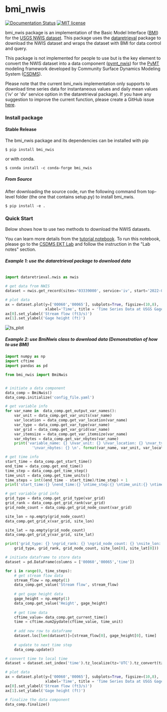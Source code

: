 # bmi_nwis
[![Documentation Status](https://readthedocs.org/projects/bmi_nwis/badge/?version=latest)](https://bmi_nwis.readthedocs.io/en/latest/?badge=latest)
[![MIT license](https://img.shields.io/badge/License-MIT-blue.svg)](https://github.com/gantian127/bmi_nwis/blob/master/LICENSE.txt)

bmi_nwis package is an implementation of the Basic Model Interface ([BMI](https://bmi-spec.readthedocs.io/en/latest/)) 
for the [USGS NWIS dataset](https://waterdata.usgs.gov/nwis). 
This package uses the [dataretrieval](https://github.com/USGS-python/dataretrieval) package 
to download the NWIS dataset and wraps the dataset with BMI for data control and query. 

This package is not implemented for people to use but is the key element to convert the NWIS dataset 
into a data component ([pymt_nwis](https://github.com/gantian127/pymt_nwis)) for 
the [PyMT](https://pymt.readthedocs.io/en/latest/?badge=latest) modeling framework developed by 
Community Surface Dynamics Modeling System ([CSDMS](https://csdms.colorado.edu/wiki/Main_Page)).

Please note that the current bmi_nwis implementation only supports to download time series data 
for instantaneous values and daily mean values ('iv' or 'dv' service option in the dataretrieval package).
If you have any suggestion to improve the current function, please create a GitHub issue 
[here](https://github.com/gantian127/bmi_nwis/issues).


### Install package

#### Stable Release

The bmi_nwis package and its dependencies can be installed with pip
```
$ pip install bmi_nwis
```

or with conda.
```
$ conda install -c conda-forge bmi_nwis
```

##### From Source

After downloading the source code, run the following command from top-level folder 
(the one that contains setup.py) to install bmi_nwis.
```
$ pip install -e .
```

### Quick Start
Below shows how to use two methods to download the NWIS datasets. 

You can learn more details from the [tutorial notebook](notebooks/bmi_nwis.ipynb). To run this notebook,
please go to the [CSDMS EKT Lab](https://csdms.colorado.edu/wiki/Lab-0034) and follow the instruction in the "Lab notes" section.

##### Example 1: use the dataretrieval package to download data 

```python

import dataretrieval.nwis as nwis                                 

# get data from NWIS
dataset = nwis.get_record(sites='03339000', service='iv', start='2022-01-01', end='2022-01-03')

# plot data
ax = dataset.plot(y=['00060','00065'], subplots=True, figsize=(10,8), 
                  xlabel='Time', title = 'Time Series Data at USGS Gage 03339000')
ax[0].set_ylabel('Stream flow (ft3/s)')
ax[1].set_ylabel('Gage height (ft)')
```
![ts_plot](docs/source/_static/plot.png)

##### Example 2: use BmiNwis class to download data (Demonstration of how to use BMI)

```python
import numpy as np
import cftime
import pandas as pd

from bmi_nwis import BmiNwis


# initiate a data component
data_comp = BmiNwis()
data_comp.initialize('config_file.yaml')

# get variable info
for var_name in  data_comp.get_output_var_names():
    var_unit = data_comp.get_var_units(var_name)
    var_location = data_comp.get_var_location(var_name)
    var_type = data_comp.get_var_type(var_name)
    var_grid = data_comp.get_var_grid(var_name)
    var_itemsize = data_comp.get_var_itemsize(var_name)
    var_nbytes = data_comp.get_var_nbytes(var_name)
    print('variable_name: {} \nvar_unit: {} \nvar_location: {} \nvar_type: {} \nvar_grid: {} \nvar_itemsize: {}' 
            '\nvar_nbytes: {} \n'. format(var_name, var_unit, var_location, var_type, var_grid, var_itemsize, var_nbytes))

# get time info
start_time = data_comp.get_start_time()
end_time = data_comp.get_end_time()
time_step = data_comp.get_time_step()
time_unit = data_comp.get_time_units()
time_steps = int((end_time - start_time)/time_step) + 1
print('start_time:{} \nend_time:{} \ntime_step:{} \ntime_unit:{} \ntime_steps:{} \n'.format(start_time, end_time, time_step, time_unit, time_steps))

# get variable grid info
grid_type = data_comp.get_grid_type(var_grid)
grid_rank = data_comp.get_grid_rank(var_grid) 
grid_node_count = data_comp.get_grid_node_count(var_grid)

site_lon = np.empty(grid_node_count)
data_comp.get_grid_x(var_grid, site_lon)

site_lat = np.empty(grid_node_count)
data_comp.get_grid_y(var_grid, site_lat)

print('grid_type: {} \ngrid_rank: {} \ngrid_node_count: {} \nsite_lon: {} \nsite_lat: {} \n'.format(
    grid_type, grid_rank, grid_node_count, site_lon[0], site_lat[0]))

# initiate dataframe to store data
dataset = pd.DataFrame(columns = ['00060','00065','time'])

for i in range(0, time_steps):
    # get stream flow data
    stream_flow = np.empty(1)
    data_comp.get_value('Stream flow', stream_flow)
    
    # get gage height data
    gage_height = np.empty(1)
    data_comp.get_value('Height', gage_height)
    
    # get time data
    cftime_value= data_comp.get_current_time()   
    time = cftime.num2pydate(cftime_value, time_unit)
    
    # add new row to dataframe
    dataset.loc[len(dataset)]=[stream_flow[0], gage_height[0], time]
    
    # update to next time step
    data_comp.update()

# convert time to local time
dataset = dataset.set_index('time').tz_localize(tz='UTC').tz_convert(tz='US/Central')

# plot data
ax = dataset.plot(y=['00060','00065'], subplots=True, figsize=(10,8), 
                  xlabel='Time', title = 'Time Series Data at USGS Gage 03339000')
ax[0].set_ylabel('Stream flow (ft3/s)')
ax[1].set_ylabel('Gage height (ft)')

# finalize the data component
data_comp.finalize()
```

